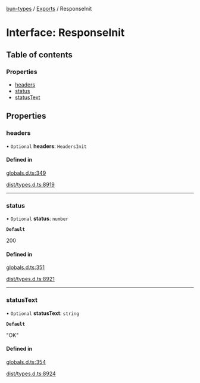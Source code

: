 [bun-types](https://github.com/oven-sh/bun-types/blob/master/api-docs/README.md) / [Exports](https://github.com/oven-sh/bun-types/blob/master/api-docs/modules.md) / ResponseInit

# Interface: ResponseInit

## Table of contents

### Properties

- [headers](https://github.com/oven-sh/bun-types/blob/master/api-docs/interfaces/ResponseInit.md#headers)
- [status](https://github.com/oven-sh/bun-types/blob/master/api-docs/interfaces/ResponseInit.md#status)
- [statusText](https://github.com/oven-sh/bun-types/blob/master/api-docs/interfaces/ResponseInit.md#statustext)

## Properties

### headers

• `Optional` **headers**: `HeadersInit`

#### Defined in

[globals.d.ts:349](https://github.com/valgaze/bun-types/blob/6f8dbf8/globals.d.ts#L349)

[dist/types.d.ts:8919](https://github.com/valgaze/bun-types/blob/6f8dbf8/dist/types.d.ts#L8919)

___

### status

• `Optional` **status**: `number`

**`Default`**

200

#### Defined in

[globals.d.ts:351](https://github.com/valgaze/bun-types/blob/6f8dbf8/globals.d.ts#L351)

[dist/types.d.ts:8921](https://github.com/valgaze/bun-types/blob/6f8dbf8/dist/types.d.ts#L8921)

___

### statusText

• `Optional` **statusText**: `string`

**`Default`**

"OK"

#### Defined in

[globals.d.ts:354](https://github.com/valgaze/bun-types/blob/6f8dbf8/globals.d.ts#L354)

[dist/types.d.ts:8924](https://github.com/valgaze/bun-types/blob/6f8dbf8/dist/types.d.ts#L8924)
